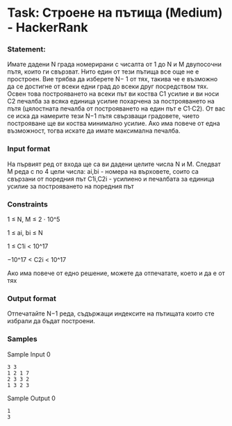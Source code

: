# Task: Строене на пътища (Medium) - HackerRank
### Statement:
Имате дадени N града номерирани с чисалта от 1 до N и M двупосочни пътя, които ги свързват. Нито един от тези пътища все още не е простроен. Вие трябва да изберете N− 1 от тях, такива че е възможно да се достигне от всеки едни град до всеки друг посредством тях. Освен това построяването на всеки път ви коства C1 усилие и ви носи C2 печалба за всяка единица усилие похарчена за построяването на пътя (цялостната печалба от построяването на един път е C1⋅C2).
От вас се иска да намерите тези N−1 пътя свързващи градовете, чието построяване ще ви коства минимално усилие. Ако има повече от една възможност, тогва искатe да имате максимална печалба.

### Input format
На първият ред от входа ще са ви дадени целите числа N и M.
Следват M реда с по 4 цели числа:
ai,bi - номера на върховете, соито са свързани от поредния път
C1i,C2i - усилиено и печалбата за единица усилие за построяването на поредния път

### Constraints
1 ≤ N, M ≤ 2 ⋅ 10^5

1 ≤ ai, bi ≤ N

1 ≤ C1i < 10^17

−10^17 < C2i < 10^17

Aко има повече от едно решение, можете да отпечатате, което и да е от тях

### Output format
Отпечатайте N−1 реда, съдържащи индексите на пътищата които сте избрали да бъдат построени.

### Samples
Sample Input 0
```
3 3
1 2 1 7
2 3 3 2
1 3 2 3
```
Sample Output 0
```
1
3
```
